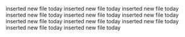 inserted new file today
inserted new file today
inserted new file today
inserted new file today
inserted new file today
inserted new file today
inserted new file today
inserted new file today
inserted new file today
inserted new file today
inserted new file today
